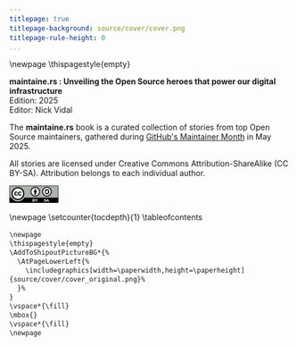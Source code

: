 ```yaml
---
titlepage: true
titlepage-background: source/cover/cover.png
titlepage-rule-height: 0
...
```


\newpage
\thispagestyle{empty}

**maintaine.rs : Unveiling the Open Source heroes that power our digital infrastructure**  
Edition: 2025  
Editor: Nick Vidal

The **maintaine.rs** book is a curated collection of stories from top Open Source maintainers, gathered during [GitHub's Maintainer Month](https://maintainermonth.github.com/) in May 2025.

All stories are licensed under Creative Commons Attribution-ShareAlike (CC BY-SA). Attribution belongs to each individual author.

![](source/cc.png)

\newpage
\setcounter{tocdepth}{1}
\tableofcontents

```{=latex}
\newpage
\thispagestyle{empty}
\AddToShipoutPictureBG*{%
  \AtPageLowerLeft{%
    \includegraphics[width=\paperwidth,height=\paperheight]{source/cover/cover_original.png}%
  }%
}
\vspace*{\fill}
\mbox{}
\vspace*{\fill}
\newpage
```
